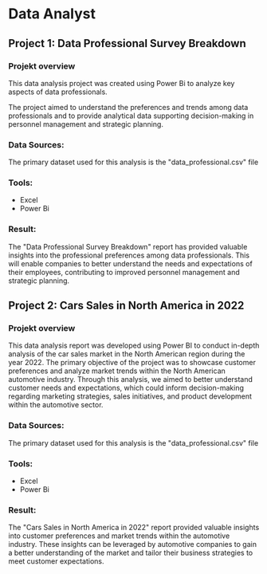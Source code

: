 # Data Analyst


## Project 1: Data Professional Survey Breakdown

### Projekt overview
This data analysis project was created using Power Bi to analyze key aspects of data professionals.

The project aimed to understand the preferences and trends among data professionals and to provide analytical data supporting decision-making in personnel management and strategic planning.

### Data Sources:
The primary dataset used for this analysis is the "data_professional.csv" file

### Tools:
- Excel
- Power Bi

### Result:
The "Data Professional Survey Breakdown" report has provided valuable insights into the professional preferences among data professionals. This will enable companies to better understand the needs and expectations of their employees, contributing to improved personnel management and strategic planning.
  


## Project 2: Cars Sales in North America in 2022 

### Projekt overview
This data analysis  report was developed using Power BI to conduct in-depth analysis of the car sales market in the North American region during the year 2022. 
The primary objective of the project was to showcase customer preferences and analyze market trends within the North American automotive industry. Through this analysis, we aimed to better understand customer needs and expectations, which could inform decision-making regarding marketing strategies, sales initiatives, and product development within the automotive sector.

### Data Sources:
The primary dataset used for this analysis is the "data_professional.csv" file

### Tools:
- Excel
- Power Bi

### Result:
The "Cars Sales in North America in 2022" report provided valuable insights into customer preferences and market trends within the automotive industry. These insights can be leveraged by automotive companies to gain a better understanding of the market and tailor their business strategies to meet customer expectations.
